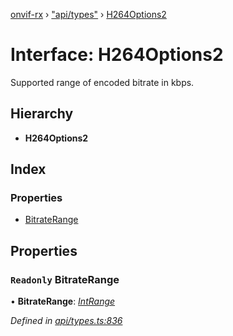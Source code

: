 [onvif-rx](../README.md) › ["api/types"](../modules/_api_types_.md) › [H264Options2](_api_types_.h264options2.md)

# Interface: H264Options2

Supported range of encoded bitrate in kbps.

## Hierarchy

* **H264Options2**

## Index

### Properties

* [BitrateRange](_api_types_.h264options2.md#readonly-bitraterange)

## Properties

### `Readonly` BitrateRange

• **BitrateRange**: *[IntRange](_api_types_.intrange.md)*

*Defined in [api/types.ts:836](https://github.com/patrickmichalina/onvif-rx/blob/3e9b152/src/api/types.ts#L836)*
